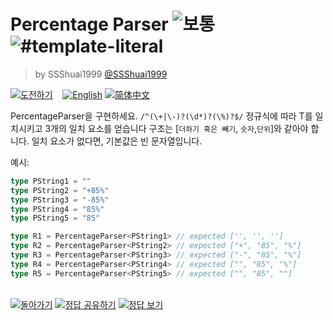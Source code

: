 <!--info-header-start--><h1>Percentage Parser <img src="https://img.shields.io/badge/-%EB%B3%B4%ED%86%B5-d9901a" alt="보통"/> <img src="https://img.shields.io/badge/-%23template--literal-999" alt="#template-literal"/></h1><blockquote><p>by SSShuai1999 <a href="https://github.com/SSShuai1999" target="_blank">@SSShuai1999</a></p></blockquote><p><a href="https://tsch.js.org/1978/play/ko" target="_blank"><img src="https://img.shields.io/badge/-%EB%8F%84%EC%A0%84%ED%95%98%EA%B8%B0-3178c6?logo=typescript&logoColor=white" alt="도전하기"/></a> &nbsp;&nbsp;&nbsp;<a href="./README.md" target="_blank"><img src="https://img.shields.io/badge/-English-gray" alt="English"/></a>  <a href="./README.zh-CN.md" target="_blank"><img src="https://img.shields.io/badge/-%E7%AE%80%E4%BD%93%E4%B8%AD%E6%96%87-gray" alt="简体中文"/></a> </p><!--info-header-end-->

PercentageParser을 구현하세요. `/^(\+|\-)?(\d*)?(\%)?$/` 정규식에 따라 T를 일치시키고 3개의 일치 요소를 얻습니다
구조는 [`더하기 혹은 빼기`, `숫자`,`단위`]와 같아야 합니다.
일치 요소가 없다면, 기본값은 빈 문자열입니다.

예시:

```ts
type PString1 = ""
type PString2 = "+85%"
type PString3 = "-85%"
type PString4 = "85%"
type PString5 = "85"

type R1 = PercentageParser<PString1> // expected ['', '', '']
type R2 = PercentageParser<PString2> // expected ["+", "85", "%"]
type R3 = PercentageParser<PString3> // expected ["-", "85", "%"]
type R4 = PercentageParser<PString4> // expected ["", "85", "%"]
type R5 = PercentageParser<PString5> // expected ["", "85", ""]
```

<!--info-footer-start--><br><a href="../../README.ko.md" target="_blank"><img src="https://img.shields.io/badge/-%EB%8F%8C%EC%95%84%EA%B0%80%EA%B8%B0-grey" alt="돌아가기"/></a> <a href="https://tsch.js.org/1978/answer/ko" target="_blank"><img src="https://img.shields.io/badge/-%EC%A0%95%EB%8B%B5%20%EA%B3%B5%EC%9C%A0%ED%95%98%EA%B8%B0-teal" alt="정답 공유하기"/></a> <a href="https://tsch.js.org/1978/solutions" target="_blank"><img src="https://img.shields.io/badge/-%EC%A0%95%EB%8B%B5%20%EB%B3%B4%EA%B8%B0-de5a77?logo=awesome-lists&logoColor=white" alt="정답 보기"/></a> <!--info-footer-end-->
